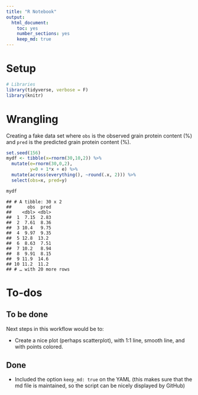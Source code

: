 ```yaml
---
title: "R Notebook"
output: 
  html_document: 
    toc: yes
    number_sections: yes
    keep_md: true
---
```


# Setup

```r
# Libraries
library(tidyverse, verbose = F)
library(knitr)
```

# Wrangling
Creating a fake data set where `obs` is the observed grain protein content (%) and `pred` is the predicted grain protein content (%).  


```r
set.seed(156)
mydf <- tibble(x=rnorm(30,10,2)) %>%
  mutate(e=rnorm(30,0,2),
         y=0 + 1*x + e) %>%
  mutate(across(everything(), ~round(.x, 2))) %>%
  select(obs=x, pred=y)

mydf
```

```
## # A tibble: 30 x 2
##      obs  pred
##    <dbl> <dbl>
##  1  7.15  2.83
##  2  7.61  8.36
##  3 10.4   9.75
##  4  9.97  9.35
##  5 12.8  13.2 
##  6  8.63  7.51
##  7 10.2   8.94
##  8  9.91  8.15
##  9 11.9  14.6 
## 10 11.2  11.2 
## # … with 20 more rows
```

# To-dos  
## To be done  
Next steps in this workflow would be to:
- Create a nice plot (perhaps scatterplot), with 1:1 line, smooth line, and with points colored.

## Done  
- Included the option `keep_md: true` on the 
YAML (this makes sure that the md file is maintained, so the script can be nicely displayed by GitHub)







